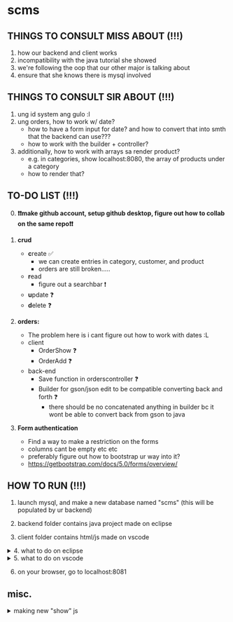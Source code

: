 # scms

## THINGS TO CONSULT MISS ABOUT (!!!)
1. how our backend and client works
2. incompatibility with the java tutorial she showed
3. we're following the oop that our other major is talking about
4. ensure that she knows there is mysql involved

## THINGS TO CONSULT SIR ABOUT (!!!)
1. ung id system ang gulo :l
2. ung orders, how to work w/ date?
    * how to have a form input for date? and how to convert that into smth that the backend can use???
    * how to work with the builder + controller?
3. additionally, how to work with arrays sa render product?
    * e.g. in categories, show localhost:8080, the array of products under a category
    * how to render that?

## TO-DO LIST (!!!)
0. **❗❗make github account, setup github desktop, figure out how to collab on the same repo❗❗**

1. **crud**
    * **c**reate ✅
        * we can create entries in category, customer, and product
        * orders are still broken..... 
    * **r**ead
        * figure out a searchbar ❗
    * **u**pdate ❓
    * **d**elete ❓
2. **orders:**
    * The problem here is i cant figure out how to work with dates :L
    * client
        * OrderShow ❓
        * OrderAdd ❓
    * back-end
        * Save function in orderscontroller ❓
        * Builder for gson/json edit to be compatible converting back and forth ❓
            * there should be no concatenated anything in builder bc it wont be able to convert back from gson to java
3. **Form authentication**
    * Find a way to make a restriction on the forms
    * columns cant be empty etc etc
    * preferably figure out how to bootstrap ur way into it?
    * https://getbootstrap.com/docs/5.0/forms/overview/



## HOW TO RUN (!!!)

1. launch mysql, and make a new database named "scms" (this will be populated by ur backend)

2. backend folder contains java project made on eclipse

3. client folder contains html/js made on vscode

<details>
<summary>4. what to do on eclipse</summary>
<br>

1. import as project the backend to eclipse

2. within eclipse, in src/main/resources/application.properties, change the necessary info to match ur sql settings

3. run 'program.java' within the backend project on eclipse
</details>

<details>
<summary>5. what to do on vscode</summary>
<br>

1. add the client folder to ur vscode workspace

2. make sure that your terminal is set to the client folder directory
    * e.g. your terminal should look like this:
```
E:\Programming\github\scms\client> []     <= this thing is ur cursor
```

3. on your terminal, run this:
```
./node_modules/.bin/webpack serve --mode development
``` 
</details>

6. on your browser, go to localhost:8081

## misc.
<details>
<summary>making new "show" js</summary>
<br>
1. import the ff:

```
import React, { useState, useEffect } from "react";
```

2. make the necessary function with the following syntax:
```
export default function functionName() {}
```

3. declare the const variables needed:

```
1. empty array containing a variable 'object', and a function 'setObject' to change it: 
const [object, setObject] = useState([]);
\\e.g.
const [products, setProducts] = useState([]);

2. url
const urlObject = "http://localhost:8080/api/object"
\\note: this was declared in eclipse

\\e.g.
const urlProducts = "http://localhost:8080/api/products";
```

4. declare use effect and load object:

```
useEffect(() => {
        loadProducts()
    }, []); //function called only once

    function loadProducts() {
        // Step 1: Call the urlProducts URL
        fetch(urlProducts)
            .then(response => response.json())
            .then(data => {
                // Step 2: Given the json response, load it to products variable
                setProducts(data.products);
            })
            .catch((error) => {
            });
    }
```

5. render products code

```
function renderObject() {
    if (objects.length > 0) {
        return (
            <div>
                {
                    objects.map((o) => {
                        return(
                            <div>
                                <h2>{o.name}</h2>
                                    <h5>ID: {o.id}</h5>
                                    <h5>PRICE: {o.price}</h5>
                                    <h5>CATEGORY: {o.category}</h5>
                            </div>
                        )
                    })
                }
            </div>
        )
    } else {
        return (
            <h2>
                No Products Foud
            </h2>
        )
    }
}
```

6. the final return
```
return(
    <div>
        <h1>
                My List of Objects
        </h1>

        {renderObject()}
    </div>
)
```

7. add the save function on ur java file in eclipse

```
@RequestMapping(
	value= {"","/"},
	method=RequestMethod.POST,
	produces=MediaType.APPLICATION_JSON_VALUE)
@CrossOrigin(origins="*")
public String save(@RequestBody String payload) {
	Gson gson = new Gson();
	HashMap<String,Object> data = new HashMap<String,Object>();
	data = gson.fromJson(payload, data.getClass());
	
    Datatype attribute = data.get("attribute").toDataType();
		
	Object o = new Object();
	o.setAttribute(firstNattributeame);
		
	objectRepository.save(o);
	return " { \"message\": \"ok\" } ";
}
```

8. reset ur backend (stop running, then run again)
</details>